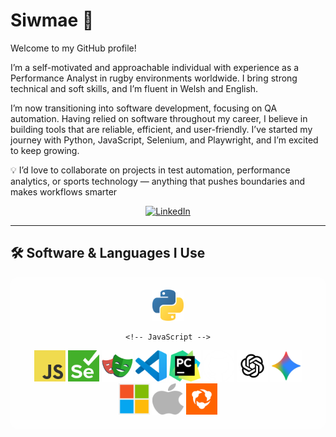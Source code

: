 # Siwmae 🏴󠁧󠁢󠁷󠁬󠁳󠁿

Welcome to my GitHub profile!

I’m a self-motivated and approachable individual with experience as a Performance Analyst in rugby environments worldwide. I bring strong technical and soft skills, and I’m fluent in Welsh and English.

I’m now transitioning into software development, focusing on QA automation. Having relied on software throughout my career, I believe in building tools that are reliable, efficient, and user-friendly.
I’ve started my journey with Python, JavaScript, Selenium, and Playwright, and I’m excited to keep growing.

💡 I’d love to collaborate on projects in test automation, performance analytics, or sports technology — anything that pushes boundaries and makes workflows smarter

<p align="center">
  <a href="https://www.linkedin.com/in/gwernjames/" target="_blank">
    <img src="https://img.shields.io/badge/LinkedIn-%230077B5.svg?&style=for-the-badge&logo=linkedin&logoColor=white" alt="LinkedIn"/>
  </a>
</p>

---

## 🛠️ Software & Languages I Use

<div align="center" style="background-color: rgba(255,255,255,0.4); padding: 20px; border-radius: 12px; display: inline-block;">

  <!-- Python -->
  <img src="assets/logos/python.png" alt="Python" width="50" height="50"/>

    <!-- JavaScript -->
  <img src="assets/logos/javascript.png" alt="JavaScript" width="50" height="50"/>
  
  <!-- Selenium (white) -->
  <img src="assets/logos/selenium.png" alt="Selenium" width="50" height="50"/>
  
  <!-- Playwright -->
  <img src="assets/logos/playwright.png" alt="Playwright" width="50" height="50"/>
  
  <!-- VS Code -->
  <img src="assets/logos/vscode.png" alt="VS Code" width="50" height="50"/>
  
  <!-- PyCharm -->
  <img src="assets/logos/pycharm.png" alt="PyCharm" width="50" height="50"/>
  
  <!-- GitHub (light gray) -->
  <img src="assets/logos/github.png" alt="GitHub" width="50" height="50"/>
  
  <!-- ChatGPT (white) -->
  <img src="assets/logos/chatgpt-white.png" alt="ChatGPT" width="50" height="50"/>
  
  <!-- Gemini (colorful) -->
  <img src="assets/logos/gemini-color.png" alt="Gemini" width="50" height="50"/>
  
  <!-- Microsoft -->
  <img src="assets/logos/microsoft.png" alt="Microsoft" width="50" height="50"/>
  
  <!-- macOS (white) -->
  <img src="assets/logos/macos.png" alt="macOS" width="50" height="50"/>
  
  <!-- Hudl -->
  <img src="assets/logos/hudl.png" alt="Hudl" width="50" height="50"/>

</div>
